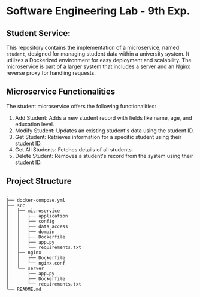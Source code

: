# Software Engineering Lab - 9th Exp.

## Student Service:
This repository contains the implementation of a microservice, named `student`, designed for managing student data within a university system. It utilizes a Dockerized environment for easy deployment and scalability. The microservice is part of a larger system that includes a server and an Nginx reverse proxy for handling requests.

## Microservice Functionalities
The student microservice offers the following functionalities:

1. Add Student: Adds a new student record with fields like name, age, and education level.
2. Modify Student: Updates an existing student's data using the student ID.
3. Get Student: Retrieves information for a specific student using their student ID.
4. Get All Students: Fetches details of all students.
5. Delete Student: Removes a student's record from the system using their student ID.

## Project Structure

```
.
├── docker-compose.yml
├── src
│   ├── microservice
│   │   ├── application
│   │   ├── config
│   │   ├── data_access
│   │   ├── domain
│   │   ├── Dockerfile
│   │   ├── app.py
│   │   └── requirements.txt
│   ├── nginx
│   │   ├── Dockerfile
│   │   └── nginx.conf
│   └── server
│       ├── app.py
│       ├── Dockerfile
│       └── requirements.txt
└── README.md
```
